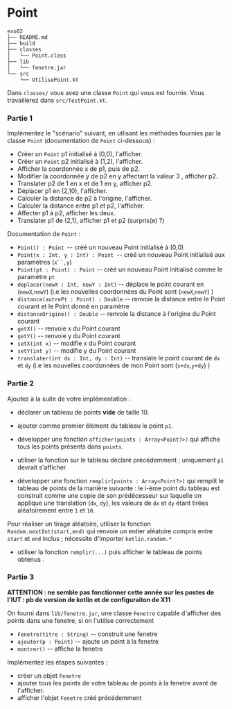 # Point

	exo02
	├── README.md
	├── build
	├── classes
	│   └── Point.class
	├── lib
	│   └── fenetre.jar
	└── src
	    └── UtilisePoint.kt

Dans `classes/` vous avez une classe `Point` qui vous est fournie. Vous travaillerez dans `src/TestPoint.kt`.


### Partie 1 

Implémentez le "scénario" suivant, en utlisant les méthodes fournies par la classe `Point` (documentation de `Point` ci-dessous) : 

- Créer un `Point` p1 initialisé à (0,0), l'afficher.
- Créer un `Point` p2 initialisé à (1,2), l'afficher.
- Afficher la coordonnée x de p1, puis de p2.
- Modifier la coordonnée y de p2 en y affectant la valeur 3 , afficher p2.
- Translater p2 de 1 en x et de 1 en y, afficher p2.
- Déplacer p1 en (2,10), l'afficher.
- Calculer la distance de p2 à l'origine, l'afficher.
- Calculer la distance entre p1 et p2, l'afficher.
- Affecter p1 à p2, afficher les deux.
- Translater p1 de (2,1), afficher p1 et p2 (surpris(e) ?)


Documentation de `Point` :

- `Point() : Point `-- créé un nouveau Point initialisé à (0,0)
- `Point(x : Int, y : Int) : Point `-- créé un nouveau Point initialisé aux paramètres (`x``,y`)
- `Point(pt : Point) : Point` -- créé un nouveau Point initialisé comme le paramètre `pt`
- `deplacer(newX : Int, newY : Int)` -- déplace le point courant en (`newX`,`newY`) (i.e les nouvelles coordonnées du Point sont (`newX`,`newY`) )
- `distance(autrePt : Point) : Double` -- renvoie la distance entre le Point courant et le Point donné en paramètre
- `distanceOrigine() : Double` -- renvoie la distance à l'origine du Point courant
- `getX()` -- renvoie x du Point courant
- `getY()` -- renvoie y du Point courant
- `setX(int x)` -- modifie x du Point courant
- `setY(int y)` -- modifie y du Point courant
- `translater(int dx : Int, dy : Int)` -- translate le point courant de `dx` et `dy` (i.e les nouvelles coordonnées de mon Point sont (`x+dx`,`y+dy`) )


### Partie 2

Ajoutez à la suite de votre implémentation :

- déclarer un tableau de points __vide__ de taille 10.

- ajouter comme premier élément du tableau le point `p1`.

- développer une fonction `afficher(points : Array<Point?>)` qui affiche tous les points présents dans `points`.

- utiliser la fonction sur le tableau déclaré précédemment ; uniquement `p1` devrait s'afficher

- développer une fonction `remplir(points : Array<Point?>)` qui remplit le tableau de points de la manière suivante : le i-ème point du tableau est construit comme une copie de son prédécesseur sur laquelle on applique une translation (`dx`, `dy`), les valeurs de `dx` et `dy` étant tirées aléatoirement entre `1` et `10`.

Pour réaliser un tirage aléatoire, utiliser la fonction `Random.nextInt(start,end)` qui renvoie un entier aléatoire compris entre `start` et `end` inclus ; nécessite d'importer `kotlin.random.*`

- utiliser la fonction `remplir(...)` puis afficher le tableau de points obtenus .


### Partie 3 

**ATTENTION : ne semble pas fonctionner cette année sur les postes de l'IUT : pb de version de kotlin et de configuraiton de X11**

On fourni dans `lib/fenetre.jar`, une classe `Fenetre` capable d'afficher des points dans une fenetre, si on l'utilise correctement
    
- `Fenetre(titre : String)` -- construit une fenetre
- `ajouter(p : Point)` -- ajoute un point à la fenetre
- `montrer()` -- affiche la fenetre 

Implémentez les étapes suivantes :  

- créer un objet `Fenetre`
- ajouter tous les points de votre tableau de points à la fenetre avant de l'afficher.
- afficher l'objet  `Fenetre` créé précédemment


<!--
**Dans certaines salles de l'IUT, il semble manquer des librairies java/AWT ; ré-installez une JRE semble régler le problème :**

        sudo apt-get install default-jre
-->
